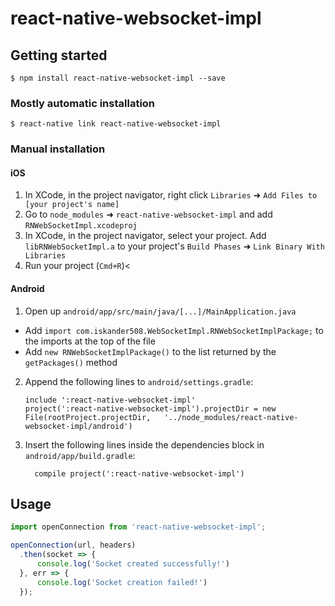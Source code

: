 
# react-native-websocket-impl

## Getting started

`$ npm install react-native-websocket-impl --save`

### Mostly automatic installation

`$ react-native link react-native-websocket-impl`

### Manual installation


#### iOS

1. In XCode, in the project navigator, right click `Libraries` ➜ `Add Files to [your project's name]`
2. Go to `node_modules` ➜ `react-native-websocket-impl` and add `RNWebSocketImpl.xcodeproj`
3. In XCode, in the project navigator, select your project. Add `libRNWebSocketImpl.a` to your project's `Build Phases` ➜ `Link Binary With Libraries`
4. Run your project (`Cmd+R`)<

#### Android

1. Open up `android/app/src/main/java/[...]/MainApplication.java`
  - Add `import com.iskander508.WebSocketImpl.RNWebSocketImplPackage;` to the imports at the top of the file
  - Add `new RNWebSocketImplPackage()` to the list returned by the `getPackages()` method
2. Append the following lines to `android/settings.gradle`:
  	```
  	include ':react-native-websocket-impl'
  	project(':react-native-websocket-impl').projectDir = new File(rootProject.projectDir, 	'../node_modules/react-native-websocket-impl/android')
  	```
3. Insert the following lines inside the dependencies block in `android/app/build.gradle`:
  	```
      compile project(':react-native-websocket-impl')
  	```


## Usage
```javascript
import openConnection from 'react-native-websocket-impl';

openConnection(url, headers)
  .then(socket => {
	  console.log('Socket created successfully!')
  }, err => {
	  console.log('Socket creation failed!')
  });
```
  